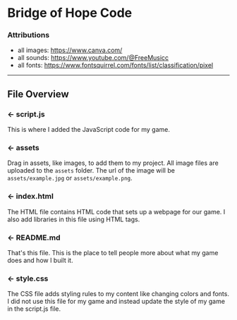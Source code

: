 # Bridge of Hope Code
###  Attributions
- all images: https://www.canva.com/
- all sounds: https://www.youtube.com/@FreeMusicc
- all fonts: https://www.fontsquirrel.com/fonts/list/classification/pixel

---

## File Overview

### ← script.js

This is where I added the JavaScript code for my game.

### ← assets

Drag in assets, like images, to add them to my project. All image files are uploaded to the `assets` folder. The url of the image will be `assets/example.jpg` or `assets/example.png`.

### ← index.html

The HTML file contains HTML code that sets up a webpage for our game. I also add libraries in this file using HTML tags.

### ← README.md

That's this file. This is the place to tell people more about what my game does and how I built it. 

### ← style.css

The CSS file adds styling rules to my content like changing colors and fonts. I did not use this file for my game and instead update the style of my game in the script.js file.  

